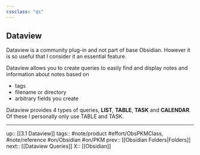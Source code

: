 ```yaml
---
cssclass: "qs"
---
```

## Dataview

Dataview is a community plug-in and not part of base Obsidian. However it is so useful that I consider it an essential feature.

Dataview allows you to create queries to easily find and display notes and information about notes based on 
- tags
- filename or directory
- arbitrary fields you create

Dataview provides 4 types of queries, __LIST__, __TABLE__, __TASK__ and __CALENDAR__. Of these I personally only use TABLE and TASK.

---
up:: [[3.1 Dataview]]
tags:: #note/product #effort/ObsPKMClass, #note/reference #on/Obsidian #on/PKM 
prev:: [[Obsidian Folders|Folders]]
next:: [[Dataview Queries]]
X:: [[Obsidian]]

